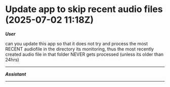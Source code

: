 <!-- Generated by SpecStory -->

# Update app to skip recent audio files (2025-07-02 11:18Z)

_**User**_

can you update this app so that it does not try and process the most RECENT audiofile in the directory its monitoring, thus the most recently created audio file in that folder NEVER gets processed (unless its older than 24hrs)

---

_**Assistant**_



---


